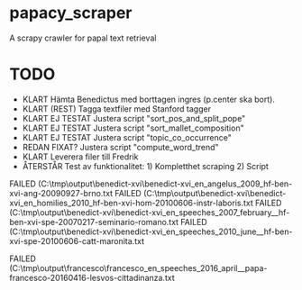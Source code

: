 # papacy_scraper
A scrapy crawler for papal text retrieval

# TODO

* KLART           Hämta Benedictus med borttagen ingres (p.center ska bort).
* KLART (REST)    Tagga textfiler med Stanford tagger
* KLART EJ TESTAT Justera script "sort_pos_and_split_pope"
* KLART EJ TESTAT Justera script "sort_mallet_composition"
* KLART EJ TESTAT Justera script "topic_co_occurrence"
* REDAN FIXAT?    Justera script "compute_word_trend"
* KLART        Leverera filer till Fredrik
* ÅTERSTÅR        Test av funktionalitet: 1) Kompletthet scraping 2) Script


FAILED (C:\tmp\output\benedict-xvi\benedict-xvi_en_angelus_2009_hf-ben-xvi-ang-20090927-brno.txt
FAILED (C:\tmp\output\benedict-xvi\benedict-xvi_en_homilies_2010_hf-ben-xvi-hom-20100606-instr-laboris.txt
FAILED (C:\tmp\output\benedict-xvi\benedict-xvi_en_speeches_2007_february__hf-ben-xvi-spe-20070217-seminario-romano.txt
FAILED (C:\tmp\output\benedict-xvi\benedict-xvi_en_speeches_2010_june__hf-ben-xvi-spe-20100606-catt-maronita.txt

FAILED (C:\tmp\output\francesco\francesco_en_speeches_2016_april__papa-francesco-20160416-lesvos-cittadinanza.txt